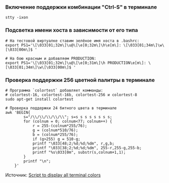   
### Включение поддержки комбинации "Ctrl-S" в терминале
```shell
stty -ixon
```


### Подсветка имени хоста в зависимости от его типа

```shell
# На тестовой виртуалке ставим зелёное имя хоста в .bashrc:
export PS1='\[\033[01;32m\]\u@\[\e[0;32m\]\h\e[m\]: \[\033[01;34m\]\w\[\033[00m\]$ '

# На бою красным и добавляем PRODUCTION:
export PS1='\[\033[01;32m\]\u@\[\e[0;31m\]\h PRODUCTION\e[m\]: \[\033[01;34m\]\w\[\033[00m\]$ '
```

### Проверка поддержки 256 цветной палитры в терминале

```shell
# Программа `colortest` добавляет комманды:
# colortest-16, colortest-16b, colortest-256 и colortest-8
sudo apt-get install colortest

# Проверка поддержки 24 битного цвета в терминале
awk 'BEGIN{
        s="/\\/\\/\\/\\/\\"; s=s s s s s s s s;
        for (colnum = 0; colnum<77; colnum++) {
            r = 255-(colnum*255/76);
            g = (colnum*510/76);
            b = (colnum*255/76);
            if (g>255) g = 510-g;
            printf "\033[48;2;%d;%d;%dm", r,g,b;
            printf "\033[38;2;%d;%d;%dm", 255-r,255-g,255-b;
            printf "%s\033[0m", substr(s,colnum+1,1);
        }
        printf "\n";
    }'
```
Источник: [Script to display all terminal colors](https://askubuntu.com/questions/27314/script-to-display-all-terminal-colors)
